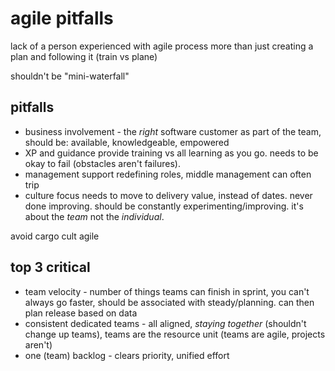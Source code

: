 agile pitfalls
==============
lack of a person experienced with agile process
more than just creating a plan and following it (train vs plane)

shouldn't be "mini-waterfall"

pitfalls
--------
* business involvement - the _right_ software
customer as part of the team, should be: available, knowledgeable, empowered
* XP and guidance
provide training vs all learning as you go. needs to be okay to fail (obstacles aren't failures).
* management support
redefining roles, middle management can often trip
* culture
focus needs to move to delivery value, instead of dates. never done improving. should be constantly experimenting/improving.
it's about the _team_ not the _individual_.

avoid cargo cult agile

top 3 critical
--------------
* team velocity - number of things teams can finish in sprint, you can't always go faster, should be associated with steady/planning. can then plan release based on data
* consistent dedicated teams - all aligned, *staying* *together* (shouldn't change up teams), teams are the resource unit (teams are agile, projects aren't)
* one (team) backlog - clears priority, unified effort